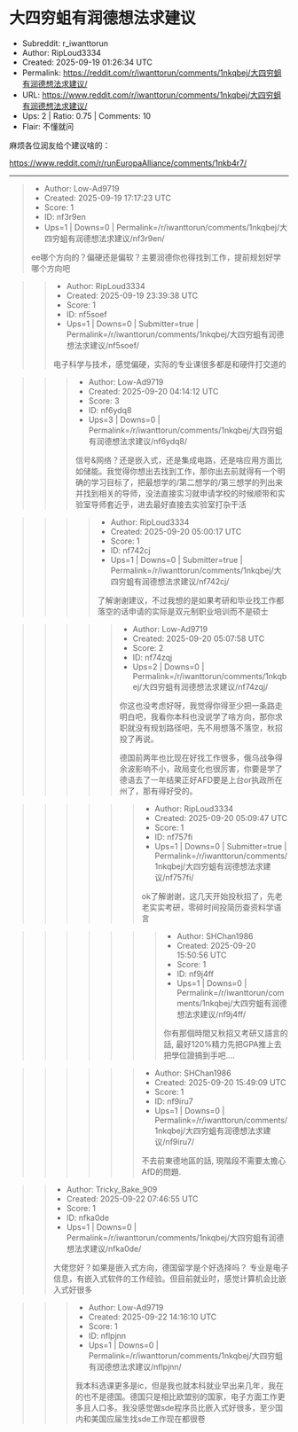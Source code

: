 # 大四穷蛆有润德想法求建议

- Subreddit: r_iwanttorun
- Author: RipLoud3334
- Created: 2025-09-19 01:26:34 UTC
- Permalink: https://reddit.com/r/iwanttorun/comments/1nkqbej/大四穷蛆有润德想法求建议/
- URL: https://www.reddit.com/r/iwanttorun/comments/1nkqbej/大四穷蛆有润德想法求建议/
- Ups: 2 | Ratio: 0.75 | Comments: 10
- Flair: 不懂就问


麻烦各位润友给个建议啥的：

<https://www.reddit.com/r/runEuropaAlliance/comments/1nkb4r7/>


---

> - Author: Low-Ad9719
> - Created: 2025-09-19 17:17:23 UTC
> - Score: 1
> - ID: nf3r9en
> - Ups=1 | Downs=0 | Permalink=/r/iwanttorun/comments/1nkqbej/大四穷蛆有润德想法求建议/nf3r9en/
>
> ee哪个方向的？偏硬还是偏软？主要润德你也得找到工作，提前规划好学哪个方向吧

>> - Author: RipLoud3334
>> - Created: 2025-09-19 23:39:38 UTC
>> - Score: 1
>> - ID: nf5soef
>> - Ups=1 | Downs=0 | Submitter=true | Permalink=/r/iwanttorun/comments/1nkqbej/大四穷蛆有润德想法求建议/nf5soef/
>>
>> 电子科学与技术，感觉偏硬，实际的专业课很多都是和硬件打交道的

>>> - Author: Low-Ad9719
>>> - Created: 2025-09-20 04:14:12 UTC
>>> - Score: 3
>>> - ID: nf6ydq8
>>> - Ups=3 | Downs=0 | Permalink=/r/iwanttorun/comments/1nkqbej/大四穷蛆有润德想法求建议/nf6ydq8/
>>>
>>> 信号&网络？还是嵌入式，还是集成电路，还是啥应用方面比如储能。我觉得你想出去找到工作，那你出去前就得有一个明确的学习目标了，把最想学的/第二想学的/第三想学的列出来并找到相关的导师，没法直接实习就申请学校的时候顺带和实验室导师套近乎，进去最好直接去实验室打杂干活

>>>> - Author: RipLoud3334
>>>> - Created: 2025-09-20 05:00:17 UTC
>>>> - Score: 1
>>>> - ID: nf742cj
>>>> - Ups=1 | Downs=0 | Submitter=true | Permalink=/r/iwanttorun/comments/1nkqbej/大四穷蛆有润德想法求建议/nf742cj/
>>>>
>>>> 了解谢谢建议，不过我想的是如果考研和毕业找工作都落空的话申请的实际是双元制职业培训而不是硕士

>>>>> - Author: Low-Ad9719
>>>>> - Created: 2025-09-20 05:07:58 UTC
>>>>> - Score: 2
>>>>> - ID: nf74zqj
>>>>> - Ups=2 | Downs=0 | Permalink=/r/iwanttorun/comments/1nkqbej/大四穷蛆有润德想法求建议/nf74zqj/
>>>>>
>>>>> 你这也没考虑好呀，我觉得你得至少把一条路走明白吧，我看你本科也没说学了啥方向，那你求职就没有规划路径吧，先不用想落不落空，秋招投了再说。
>>>>> 
>>>>> 德国前两年也比现在好找工作很多，俄乌战争得余波影响不小，政局变化也很厉害，你要是学了德语去了一年结果正好AFD要是上台or执政所在州了，那有得好受的。

>>>>>> - Author: RipLoud3334
>>>>>> - Created: 2025-09-20 05:09:47 UTC
>>>>>> - Score: 1
>>>>>> - ID: nf757fi
>>>>>> - Ups=1 | Downs=0 | Submitter=true | Permalink=/r/iwanttorun/comments/1nkqbej/大四穷蛆有润德想法求建议/nf757fi/
>>>>>>
>>>>>> ok了解谢谢，这几天开始投秋招了，先老老实实考研，零碎时间投简历查资料学语言

>>>>>>> - Author: SHChan1986
>>>>>>> - Created: 2025-09-20 15:50:56 UTC
>>>>>>> - Score: 1
>>>>>>> - ID: nf9j4ff
>>>>>>> - Ups=1 | Downs=0 | Permalink=/r/iwanttorun/comments/1nkqbej/大四穷蛆有润德想法求建议/nf9j4ff/
>>>>>>>
>>>>>>> 你有那個時間又秋招又考研又語言的話, 最好120%精力先把GPA推上去把學位證搞到手吧....

>>>>>> - Author: SHChan1986
>>>>>> - Created: 2025-09-20 15:49:09 UTC
>>>>>> - Score: 1
>>>>>> - ID: nf9iru7
>>>>>> - Ups=1 | Downs=0 | Permalink=/r/iwanttorun/comments/1nkqbej/大四穷蛆有润德想法求建议/nf9iru7/
>>>>>>
>>>>>> 不去前東德地區的話, 現階段不需要太擔心AfD的問題.

>> - Author: Tricky_Bake_909
>> - Created: 2025-09-22 07:46:55 UTC
>> - Score: 1
>> - ID: nfka0de
>> - Ups=1 | Downs=0 | Permalink=/r/iwanttorun/comments/1nkqbej/大四穷蛆有润德想法求建议/nfka0de/
>>
>> 大佬您好？如果是嵌入式方向，德国留学是个好选择吗？
>> 专业是电子信息，有嵌入式软件的工作经验。但目前就业时，感觉计算机会比嵌入式好很多

>>> - Author: Low-Ad9719
>>> - Created: 2025-09-22 14:16:10 UTC
>>> - Score: 1
>>> - ID: nflpjnn
>>> - Ups=1 | Downs=0 | Permalink=/r/iwanttorun/comments/1nkqbej/大四穷蛆有润德想法求建议/nflpjnn/
>>>
>>> 我本科选课更多是ic，但是我也就本科就业早出来几年，我在的也不是德国。德国只是相比欧盟别的国家，电子方面工作更多且人口多。我没感觉做sde程序员比嵌入式好很多，至少国内和美国应届生找sde工作现在都很卷
